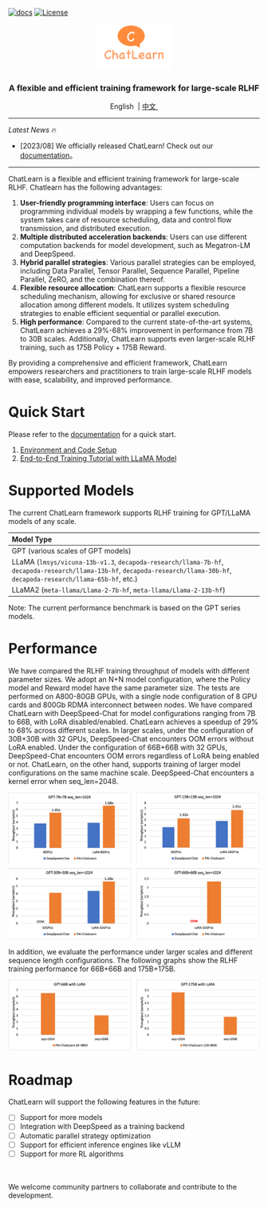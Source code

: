 
[![docs](https://img.shields.io/badge/docs-latest-brightgreen.svg)](https://chatlearn.readthedocs.io/en/latest/)
[![License](https://img.shields.io/badge/License-Apache%202.0-blue.svg)](https://github.com/alibaba/ChatLearn/blob/main/LICENSE)

<p align="center">
  <picture>
    <img alt="ChatLearn" src="docs/images/logo.png" width=30%>
  </picture>
</p>

<h3 align="center">
A flexible and efficient training framework for large-scale RLHF
</h3>

<p align="center">
        &nbspEnglish&nbsp |  <a href="README_CN.md"> 中文 </a>&nbsp
</p>


---

*Latest News* 🔥
- [2023/08] We officially released ChatLearn! Check out our [documentation](docs/zh/chatlearn.md)。

---

ChatLearn is a flexible and efficient training framework for large-scale RLHF. Chatlearn has the following advantages:
1. **User-friendly programming interface**: Users can focus on programming individual models by wrapping a few functions, while the system takes care of resource scheduling, data and control flow transmission, and distributed execution.
2. **Multiple distributed acceleration backends**: Users can use different computation backends for model development, such as Megatron-LM and DeepSpeed.
3. **Hybrid parallel strategies**: Various parallel strategies can be employed, including Data Parallel, Tensor Parallel, Sequence Parallel, Pipeline Parallel, ZeRO, and the combination thereof.
4. **Flexible resource allocation**: ChatLearn supports a flexible resource scheduling mechanism, allowing for exclusive or shared resource allocation among different models. It utilizes system scheduling strategies to enable efficient sequential or parallel execution.
5. **High performance**: Compared to the current state-of-the-art systems, ChatLearn achieves a 29%-68% improvement in performance from 7B to 30B scales. Additionally, ChatLearn supports even larger-scale RLHF training, such as 175B Policy + 175B Reward.

By providing a comprehensive and efficient framework, ChatLearn empowers researchers and practitioners to train large-scale RLHF models with ease, scalability, and improved performance.

# Quick Start

Please refer to the [documentation](https://chatlearn.readthedocs.io/en/latest/) for a quick start.

1. [Environment and Code Setup](docs/en/installation.md) 
2. [End-to-End Training Tutorial with LLaMA Model](docs/en/tutorial.md)

# Supported Models

The current ChatLearn framework supports RLHF training for GPT/LLaMA models of any scale.

| Model Type                                                                                                                                                                         |
|:-----------------------------------------------------------------------------------------------------------------------------------------------------------------------------|
| GPT (various scales of GPT models)                                                                                                                                                          |
| LLaMA (`lmsys/vicuna-13b-v1.3`, `decapoda-research/llama-7b-hf`, `decapoda-research/llama-13b-hf`, `decapoda-research/llama-30b-hf`, `decapoda-research/llama-65b-hf`, etc.) |
| LLaMA2 (`meta-llama/Llama-2-7b-hf`, `meta-llama/Llama-2-13b-hf`)                                                                                                             |

Note: The current performance benchmark is based on the GPT series models.

# Performance

We have compared the RLHF training throughput of models with different parameter sizes. We adopt an N+N model configuration, where the Policy model and Reward model have the same parameter size. The tests are performed on A800-80GB GPUs, with a single node configuration of 8 GPU cards and 800Gb RDMA interconnect between nodes. We have compared ChatLearn with DeepSpeed-Chat for model configurations ranging from 7B to 66B, with LoRA disabled/enabled. ChatLearn achieves a speedup of 29% to 68% across different scales. In larger scales, under the configuration of 30B+30B with 32 GPUs, DeepSpeed-Chat encounters OOM errors without LoRA enabled. Under the configuration of 66B+66B with 32 GPUs, DeepSpeed-Chat encounters OOM errors regardless of LoRA being enabled or not. ChatLearn, on the other hand, supports training of larger model configurations on the same machine scale. DeepSpeed-Chat encounters a kernel error when seq_len=2048.

![Compare ChatLearn with DeepSpeed-Chat](docs/images/gpt-perf-cmp.png)

In addition, we evaluate the performance under larger scales and different sequence length configurations. 
The following graphs show the RLHF training performance for 66B+66B and 175B+175B.

![ChatLearn 66B 175B](docs/images/gpt-perf-66-175.png)

# Roadmap
ChatLearn will support the following features in the future:
- [ ] Support for more models
- [ ] Integration with DeepSpeed as a training backend
- [ ] Automatic parallel strategy optimization
- [ ] Support for efficient inference engines like vLLM
- [ ] Support for more RL algorithms

<br><br>
We welcome community partners to collaborate and contribute to the development.



